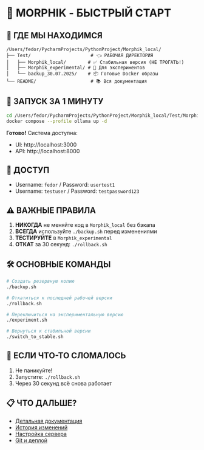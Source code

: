 # 🚀 MORPHIK - БЫСТРЫЙ СТАРТ

## 📍 ГДЕ МЫ НАХОДИМСЯ

```
/Users/fedor/PycharmProjects/PythonProject/Morphik_local/
├── Test/                      # 👈 РАБОЧАЯ ДИРЕКТОРИЯ
│   ├── Morphik_local/        # ✅ Стабильная версия (НЕ ТРОГАТЬ!)
│   ├── Morphik_experimental/ # 🧪 Для экспериментов
│   └── backup_30.07.2025/    # 📦 Готовые Docker образы
└── README/                    # 📚 Вся документация
```

## 🏃 ЗАПУСК ЗА 1 МИНУТУ

```bash
cd /Users/fedor/PycharmProjects/PythonProject/Morphik_local/Test/Morphik_local
docker compose --profile ollama up -d
```

**Готово!** Система доступна:
- UI: http://localhost:3000
- API: http://localhost:8000

## 🔑 ДОСТУП

- Username: `fedor` / Password: `usertest1`
- Username: `testuser` / Password: `testpassword123`

## ⚠️ ВАЖНЫЕ ПРАВИЛА

1. **НИКОГДА** не меняйте код в `Morphik_local` без бэкапа
2. **ВСЕГДА** используйте `./backup.sh` перед изменениями
3. **ТЕСТИРУЙТЕ** в `Morphik_experimental`
4. **ОТКАТ** за 30 секунд: `./rollback.sh`

## 🛠️ ОСНОВНЫЕ КОМАНДЫ

```bash
# Создать резервную копию
./backup.sh

# Откатиться к последней рабочей версии
./rollback.sh

# Переключиться на экспериментальную версию
./experiment.sh

# Вернуться к стабильной версии
./switch_to_stable.sh
```

## 🔧 ЕСЛИ ЧТО-ТО СЛОМАЛОСЬ

1. Не паникуйте!
2. Запустите: `./rollback.sh`
3. Через 30 секунд всё снова работает

## 📋 ЧТО ДАЛЬШЕ?

- [Детальная документация](README_WORKFLOW.md)
- [История изменений](MORPHIK_CHANGELOG.md)
- [Настройка сервера](SERVER_ACCESS.md)
- [Git и деплой](GIT_DEPLOYMENT_SETUP.md)